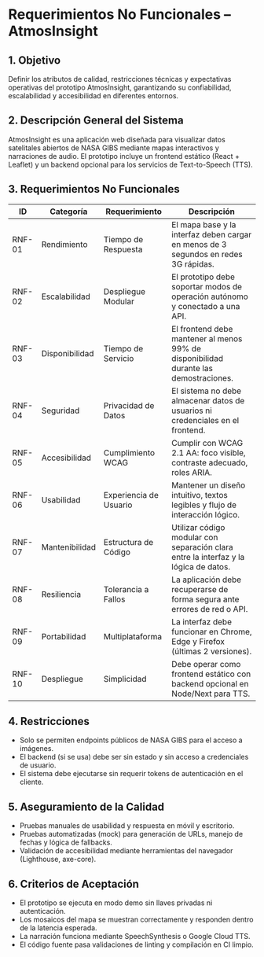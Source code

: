 # Requerimientos No Funcionales – AtmosInsight

## 1. Objetivo
Definir los atributos de calidad, restricciones técnicas y expectativas operativas del prototipo AtmosInsight, garantizando su confiabilidad, escalabilidad y accesibilidad en diferentes entornos.

## 2. Descripción General del Sistema
AtmosInsight es una aplicación web diseñada para visualizar datos satelitales abiertos de NASA GIBS mediante mapas interactivos y narraciones de audio. El prototipo incluye un frontend estático (React + Leaflet) y un backend opcional para los servicios de Text-to-Speech (TTS).

## 3. Requerimientos No Funcionales

| ID | Categoría | Requerimiento | Descripción |
|----------|------------|----------------|-------------|
| RNF-01 | Rendimiento | Tiempo de Respuesta | El mapa base y la interfaz deben cargar en menos de 3 segundos en redes 3G rápidas. |
| RNF-02 | Escalabilidad | Despliegue Modular | El prototipo debe soportar modos de operación autónomo y conectado a una API. |
| RNF-03 | Disponibilidad | Tiempo de Servicio | El frontend debe mantener al menos 99% de disponibilidad durante las demostraciones. |
| RNF-04 | Seguridad | Privacidad de Datos | El sistema no debe almacenar datos de usuarios ni credenciales en el frontend. |
| RNF-05 | Accesibilidad | Cumplimiento WCAG | Cumplir con WCAG 2.1 AA: foco visible, contraste adecuado, roles ARIA. |
| RNF-06 | Usabilidad | Experiencia de Usuario | Mantener un diseño intuitivo, textos legibles y flujo de interacción lógico. |
| RNF-07 | Mantenibilidad | Estructura de Código | Utilizar código modular con separación clara entre la interfaz y la lógica de datos. |
| RNF-08 | Resiliencia | Tolerancia a Fallos | La aplicación debe recuperarse de forma segura ante errores de red o API. |
| RNF-09 | Portabilidad | Multiplataforma | La interfaz debe funcionar en Chrome, Edge y Firefox (últimas 2 versiones). |
| RNF-10 | Despliegue | Simplicidad | Debe operar como frontend estático con backend opcional en Node/Next para TTS. |

## 4. Restricciones
- Solo se permiten endpoints públicos de NASA GIBS para el acceso a imágenes.  
- El backend (si se usa) debe ser sin estado y sin acceso a credenciales de usuario.  
- El sistema debe ejecutarse sin requerir tokens de autenticación en el cliente.

## 5. Aseguramiento de la Calidad
- Pruebas manuales de usabilidad y respuesta en móvil y escritorio.  
- Pruebas automatizadas (mock) para generación de URLs, manejo de fechas y lógica de fallbacks.  
- Validación de accesibilidad mediante herramientas del navegador (Lighthouse, axe-core).  

## 6. Criterios de Aceptación
- El prototipo se ejecuta en modo demo sin llaves privadas ni autenticación.  
- Los mosaicos del mapa se muestran correctamente y responden dentro de la latencia esperada.  
- La narración funciona mediante SpeechSynthesis o Google Cloud TTS.  
- El código fuente pasa validaciones de linting y compilación en CI limpio.
